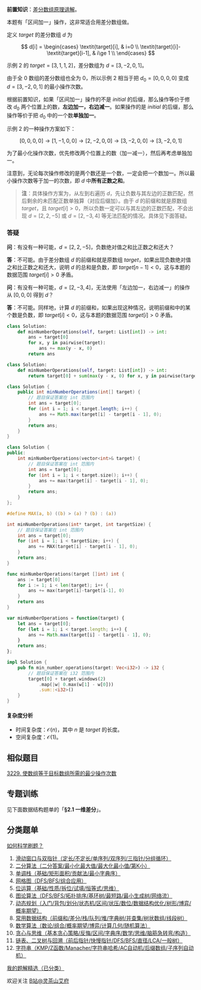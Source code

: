 **前置知识**：[差分数组原理讲解](https://leetcode.cn/problems/car-pooling/solution/suan-fa-xiao-ke-tang-chai-fen-shu-zu-fu-9d4ra/)。

本题有「区间加一」操作，这非常适合用差分数组做。

定义 $\textit{target}$ 的差分数组 $d$ 为

$$
d[i] =
\begin{cases}
\textit{target}[i], & i=0     \\
\textit{target}[i]-\textit{target}[i-1], & i\ge 1     \\
\end{cases}
$$

示例 2 的 $\textit{target}=[3,1,1,2]$，差分数组为 $d=[3,-2,0,1]$。

由于全 $0$ 数组的差分数组也全为 $0$，所以示例 2 相当于把 $d_0 = [0,0,0,0]$ 变成 $d = [3,-2,0,1]$ 的最小操作次数。

根据前置知识，如果「区间加一」操作的不是 $\textit{initial}$ 的后缀，那么操作等价于修改 $d_0$ 两个位置上的数，**左边加一，右边减一**。如果操作的是 $\textit{initial}$ 的后缀，那么操作等价于把 $d_0$ 中的一个数**单独加一**。

示例 2 的一种操作方案如下：

$$
[0,0,0,0] \to [1,-1,0,0] \to [2,-2,0,0] \to [3,-2,0,0] \to [3,-2,0,1]
$$

为了最小化操作次数，优先修改两个位置上的数（加一减一），然后再考虑单独加一。

注意到，无论每次操作修改的是两个数还是一个数，一定会把一个数加一。所以最小操作次数等于加一的次数，即 $d$ 中**所有正数之和**。

> **注**：具体操作方案为，从左到右遍历 $d$，先让负数与其左边的正数匹配，然后剩余的未匹配正数单独算（对应后缀加）。由于 $d$ 的前缀和就是原数组 $\textit{target}$，且 $\textit{target}[i] > 0$，所以负数一定可以与其左边的正数匹配，不会出现 $d=[2,2,-5]$ 或 $d=[2,-3,4]$ 等无法匹配的情况。具体见下面答疑。

### 答疑

**问**：有没有一种可能，$d=[2,2,-5]$，负数绝对值之和比正数之和还大？

**答**：不可能。由于差分数组 $d$ 的前缀和就是原数组 $\textit{target}$，如果出现负数绝对值之和比正数之和还大，说明 $d$ 的总和是负数，即 $\textit{target}[n-1] < 0$，这与本题的数据范围 $\textit{target}[i] > 0$ 矛盾。

**问**：有没有一种可能，$d=[2,-3,4]$，无法使用「左边加一，右边减一」的操作从 $[0,0,0]$ 得到 $d$？

**答**：不可能。同样地，计算 $d$ 的前缀和，如果出现这种情况，说明前缀和中的某个数是负数，即 $\textit{target}[i]<0$，这与本题的数据范围 $\textit{target}[i] > 0$ 矛盾。

```py [sol-Python3]
class Solution:
    def minNumberOperations(self, target: List[int]) -> int:
        ans = target[0]
        for x, y in pairwise(target):
            ans += max(y - x, 0)
        return ans
```

```py [sol-Python3 一行]
class Solution:
    def minNumberOperations(self, target: List[int]) -> int:
        return target[0] + sum(max(y - x, 0) for x, y in pairwise(target))
```

```java [sol-Java]
class Solution {
    public int minNumberOperations(int[] target) {
        // 题目保证答案在 int 范围内
        int ans = target[0];
        for (int i = 1; i < target.length; i++) {
            ans += Math.max(target[i] - target[i - 1], 0);
        }
        return ans;
    }
}
```

```cpp [sol-C++]
class Solution {
public:
    int minNumberOperations(vector<int>& target) {
        // 题目保证答案在 int 范围内
        int ans = target[0];
        for (int i = 1; i < target.size(); i++) {
            ans += max(target[i] - target[i - 1], 0);
        }
        return ans;
    }
};
```

```c [sol-C]
#define MAX(a, b) ((b) > (a) ? (b) : (a))

int minNumberOperations(int* target, int targetSize) {
    // 题目保证答案在 int 范围内
    int ans = target[0];
    for (int i = 1; i < targetSize; i++) {
        ans += MAX(target[i] - target[i - 1], 0);
    }
    return ans;
}
```

```go [sol-Go]
func minNumberOperations(target []int) int {
	ans := target[0]
	for i := 1; i < len(target); i++ {
		ans += max(target[i]-target[i-1], 0)
	}
	return ans
}
```

```js [sol-JS]
var minNumberOperations = function(target) {
    let ans = target[0];
    for (let i = 1; i < target.length; i++) {
        ans += Math.max(target[i] - target[i - 1], 0);
    }
    return ans;
};
```

```rust [sol-Rust]
impl Solution {
    pub fn min_number_operations(target: Vec<i32>) -> i32 {
        // 题目保证答案在 i32 范围内
        target[0] + target.windows(2)
            .map(|w| 0.max(w[1] - w[0]))
            .sum::<i32>()
    }
}
```

#### 复杂度分析

- 时间复杂度：$\mathcal{O}(n)$，其中 $n$ 是 $\textit{target}$ 的长度。
- 空间复杂度：$\mathcal{O}(1)$。

## 相似题目

[3229. 使数组等于目标数组所需的最少操作次数](https://leetcode.cn/problems/minimum-operations-to-make-array-equal-to-target/)

## 专题训练

见下面数据结构题单的「**§2.1 一维差分**」。

## 分类题单

[如何科学刷题？](https://leetcode.cn/circle/discuss/RvFUtj/)

1. [滑动窗口与双指针（定长/不定长/单序列/双序列/三指针/分组循环）](https://leetcode.cn/circle/discuss/0viNMK/)
2. [二分算法（二分答案/最小化最大值/最大化最小值/第K小）](https://leetcode.cn/circle/discuss/SqopEo/)
3. [单调栈（基础/矩形面积/贡献法/最小字典序）](https://leetcode.cn/circle/discuss/9oZFK9/)
4. [网格图（DFS/BFS/综合应用）](https://leetcode.cn/circle/discuss/YiXPXW/)
5. [位运算（基础/性质/拆位/试填/恒等式/思维）](https://leetcode.cn/circle/discuss/dHn9Vk/)
6. [图论算法（DFS/BFS/拓扑排序/基环树/最短路/最小生成树/网络流）](https://leetcode.cn/circle/discuss/01LUak/)
7. [动态规划（入门/背包/划分/状态机/区间/状压/数位/数据结构优化/树形/博弈/概率期望）](https://leetcode.cn/circle/discuss/tXLS3i/)
8. [常用数据结构（前缀和/差分/栈/队列/堆/字典树/并查集/树状数组/线段树）](https://leetcode.cn/circle/discuss/mOr1u6/)
9. [数学算法（数论/组合/概率期望/博弈/计算几何/随机算法）](https://leetcode.cn/circle/discuss/IYT3ss/)
10. [贪心与思维（基本贪心策略/反悔/区间/字典序/数学/思维/脑筋急转弯/构造）](https://leetcode.cn/circle/discuss/g6KTKL/)
11. [链表、二叉树与回溯（前后指针/快慢指针/DFS/BFS/直径/LCA/一般树）](https://leetcode.cn/circle/discuss/K0n2gO/)
12. [字符串（KMP/Z函数/Manacher/字符串哈希/AC自动机/后缀数组/子序列自动机）](https://leetcode.cn/circle/discuss/SJFwQI/)

[我的题解精选（已分类）](https://github.com/EndlessCheng/codeforces-go/blob/master/leetcode/SOLUTIONS.md)

欢迎关注 [B站@灵茶山艾府](https://space.bilibili.com/206214)
